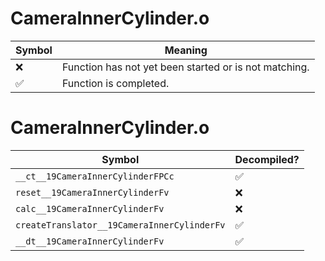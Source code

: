 # CameraInnerCylinder.o
| Symbol | Meaning 
| ------------- | ------------- 
| :x: | Function has not yet been started or is not matching. 
| :white_check_mark: | Function is completed. 


# CameraInnerCylinder.o
| Symbol | Decompiled? |
| ------------- | ------------- |
| `__ct__19CameraInnerCylinderFPCc` | :white_check_mark: |
| `reset__19CameraInnerCylinderFv` | :x: |
| `calc__19CameraInnerCylinderFv` | :x: |
| `createTranslator__19CameraInnerCylinderFv` | :white_check_mark: |
| `__dt__19CameraInnerCylinderFv` | :white_check_mark: |
